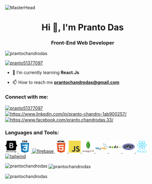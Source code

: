 ![MasterHead](https://media.licdn.com/dms/image/D5616AQFue2Be1e0G4A/profile-displaybackgroundimage-shrink_350_1400/0/1670527217651?e=1688601600&v=beta&t=TKSS4EeYnbVf944asX16FfAQlOQj7mY6L6pcFROwfGA)
<h1 align="center">Hi 👋, I'm Pranto Das</h1>
<h3 align="center">Front-End Web Developer</h3>
  
<p align="left"> <img src="https://komarev.com/ghpvc/?username=prantochandrodas&label=Profile%20views&color=0e75b6&style=flat" alt="prantochandrodas" /> </p>

<p align="left"> <a href="https://twitter.com/pranto51377097" target="blank"><img src="https://img.shields.io/twitter/follow/pranto51377097?logo=twitter&style=for-the-badge" alt="pranto51377097" /></a> </p>

- 🌱 I’m currently learning **React.Js**

- 📫 How to reach me **prantochandrodas@gmail.com**

<h3 align="left">Connect with me:</h3>
<p align="left">
<a href="https://twitter.com/pranto51377097" target="blank"><img align="center" src="https://raw.githubusercontent.com/rahuldkjain/github-profile-readme-generator/master/src/images/icons/Social/twitter.svg" alt="pranto51377097" height="30" width="40" /></a>
<a href="https://linkedin.com/in/https://www.linkedin.com/in/pranto-chandro-1ab900257/" target="blank"><img align="center" src="https://raw.githubusercontent.com/rahuldkjain/github-profile-readme-generator/master/src/images/icons/Social/linked-in-alt.svg" alt="https://www.linkedin.com/in/pranto-chandro-1ab900257/" height="30" width="40" /></a>
<a href="https://fb.com/https://www.facebook.com/pranto.chandrodas.33/" target="blank"><img align="center" src="https://raw.githubusercontent.com/rahuldkjain/github-profile-readme-generator/master/src/images/icons/Social/facebook.svg" alt="https://www.facebook.com/pranto.chandrodas.33/" height="30" width="40" /></a>
</p>

<h3 align="left">Languages and Tools:</h3>
<p align="left"> <a href="https://getbootstrap.com" target="_blank" rel="noreferrer"> <img src="https://raw.githubusercontent.com/devicons/devicon/master/icons/bootstrap/bootstrap-plain-wordmark.svg" alt="bootstrap" width="40" height="40"/> </a> <a href="https://www.w3schools.com/css/" target="_blank" rel="noreferrer"> <img src="https://raw.githubusercontent.com/devicons/devicon/master/icons/css3/css3-original-wordmark.svg" alt="css3" width="40" height="40"/> </a> <a href="https://firebase.google.com/" target="_blank" rel="noreferrer"> <img src="https://www.vectorlogo.zone/logos/firebase/firebase-icon.svg" alt="firebase" width="40" height="40"/> </a> <a href="https://www.w3.org/html/" target="_blank" rel="noreferrer"> <img src="https://raw.githubusercontent.com/devicons/devicon/master/icons/html5/html5-original-wordmark.svg" alt="html5" width="40" height="40"/> </a> <a href="https://developer.mozilla.org/en-US/docs/Web/JavaScript" target="_blank" rel="noreferrer"> <img src="https://raw.githubusercontent.com/devicons/devicon/master/icons/javascript/javascript-original.svg" alt="javascript" width="40" height="40"/> </a> <a href="https://www.mongodb.com/" target="_blank" rel="noreferrer"> <img src="https://raw.githubusercontent.com/devicons/devicon/master/icons/mongodb/mongodb-original-wordmark.svg" alt="mongodb" width="40" height="40"/> </a> <a href="https://www.mysql.com/" target="_blank" rel="noreferrer"> <img src="https://raw.githubusercontent.com/devicons/devicon/master/icons/mysql/mysql-original-wordmark.svg" alt="mysql" width="40" height="40"/> </a> <a href="https://nodejs.org" target="_blank" rel="noreferrer"> <img src="https://raw.githubusercontent.com/devicons/devicon/master/icons/nodejs/nodejs-original-wordmark.svg" alt="nodejs" width="40" height="40"/> </a> <a href="https://www.php.net" target="_blank" rel="noreferrer"> <img src="https://raw.githubusercontent.com/devicons/devicon/master/icons/php/php-original.svg" alt="php" width="40" height="40"/> </a> <a href="https://reactjs.org/" target="_blank" rel="noreferrer"> <img src="https://raw.githubusercontent.com/devicons/devicon/master/icons/react/react-original-wordmark.svg" alt="react" width="40" height="40"/> </a> <a href="https://tailwindcss.com/" target="_blank" rel="noreferrer"> <img src="https://www.vectorlogo.zone/logos/tailwindcss/tailwindcss-icon.svg" alt="tailwind" width="40" height="40"/> </a> </p>

<p><img align="left" src="https://github-readme-stats.vercel.app/api/top-langs?username=prantochandrodas&show_icons=true&locale=en&layout=compact" alt="prantochandrodas" /></p>

<p>&nbsp;<img align="center" src="https://github-readme-stats.vercel.app/api?username=prantochandrodas&show_icons=true&locale=en" alt="prantochandrodas" /></p>

<p><img align="center" src="https://github-readme-streak-stats.herokuapp.com/?user=prantochandrodas&" alt="prantochandrodas" /></p>
